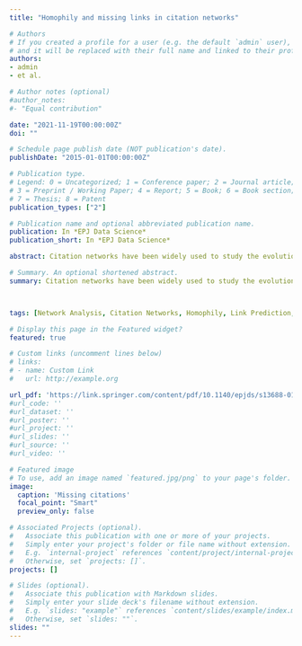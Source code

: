 ```yaml
---
title: "Homophily and missing links in citation networks"

# Authors
# If you created a profile for a user (e.g. the default `admin` user), write the username (folder name) here 
# and it will be replaced with their full name and linked to their profile.
authors:
- admin
- et al.

# Author notes (optional)
#author_notes:
#- "Equal contribution"

date: "2021-11-19T00:00:00Z"
doi: ""

# Schedule page publish date (NOT publication's date).
publishDate: "2015-01-01T00:00:00Z"

# Publication type.
# Legend: 0 = Uncategorized; 1 = Conference paper; 2 = Journal article;
# 3 = Preprint / Working Paper; 4 = Report; 5 = Book; 6 = Book section;
# 7 = Thesis; 8 = Patent
publication_types: ["2"]

# Publication name and optional abbreviated publication name.
publication: In *EPJ Data Science*
publication_short: In *EPJ Data Science*

abstract: Citation networks have been widely used to study the evolution of science through the lenses of the underlying patterns of knowledge flows among academic papers, authors, research sub-fields, and scientific journals. Here we focus on citation networks to cast light on the salience of homophily, namely the principle that similarity breeds connection, for knowledge transfer between papers. To this end, we assess the degree to which citations tend to occur between papers that are concerned with seemingly related topics or research problems. Drawing on a large data set of articles published in the journals of the American Physical Society between 1893 and 2009, we propose a novel method for measuring the similarity between articles through the statistical validation of the overlap between their bibliographies. Results suggest that the probability of a citation made by one article to another is indeed an increasing function of the similarity between the two articles. Our study also enables us to uncover missing citations between pairs of highly related articles, and may thus help identify barriers to effective knowledge flows. By quantifying the proportion of missing citations, we conduct a comparative assessment of distinct journals and research sub-fields in terms of their ability to facilitate or impede the dissemination of knowledge. Findings indicate that Electromagnetism and Interdisciplinary Physics are the two sub-fields in physics with the smallest percentage of missing citations. Moreover, knowledge transfer seems to be more effectively facilitated by journals of wide visibility, such as Physical Review Letters, than by lower-impact ones. Our study has important implications for authors, editors and reviewers of scientific journals, as well as public preprint repositories, as it provides a procedure for recommending relevant yet missing references and properly integrating bibliographies of papers.

# Summary. An optional shortened abstract.
summary: Citation networks have been widely used to study the evolution of science through the lenses of the underlying patterns of knowledge flows among academic papers, authors, research sub-fields, and scientific journals. Here we focus on citation networks to cast light on the salience of homophily, namely the principle that similarity breeds connection, for knowledge transfer between papers. To this end, we assess the degree to which citations tend to occur between papers that are concerned with seemingly related topics or research problems. Drawing on a large data set of articles published in the journals of the American Physical Society between 1893 and 2009, we propose a novel method for measuring the similarity between articles through the statistical validation of the overlap between their bibliographies. Results suggest that the probability of a citation made by one article to another is indeed an increasing function of the similarity between the two articles. Our study also enables us to uncover missing citations between pairs of highly related articles, and may thus help identify barriers to effective knowledge flows. By quantifying the proportion of missing citations, we conduct a comparative assessment of distinct journals and research sub-fields in terms of their ability to facilitate or impede the dissemination of knowledge. Findings indicate that Electromagnetism and Interdisciplinary Physics are the two sub-fields in physics with the smallest percentage of missing citations. Moreover, knowledge transfer seems to be more effectively facilitated by journals of wide visibility, such as Physical Review Letters, than by lower-impact ones. Our study has important implications for authors, editors and reviewers of scientific journals, as well as public preprint repositories, as it provides a procedure for recommending relevant yet missing references and properly integrating bibliographies of papers.



tags: [Network Analysis, Citation Networks, Homophily, Link Prediction, Bibliometric Techniques, Complex Network]

# Display this page in the Featured widget?
featured: true

# Custom links (uncomment lines below)
# links:
# - name: Custom Link
#   url: http://example.org

url_pdf: 'https://link.springer.com/content/pdf/10.1140/epjds/s13688-016-0068-2.pdf'
#url_code: ''
#url_dataset: ''
#url_poster: ''
#url_project: ''
#url_slides: ''
#url_source: ''
#url_video: ''

# Featured image
# To use, add an image named `featured.jpg/png` to your page's folder. 
image:
  caption: 'Missing citations'
  focal_point: "Smart"
  preview_only: false

# Associated Projects (optional).
#   Associate this publication with one or more of your projects.
#   Simply enter your project's folder or file name without extension.
#   E.g. `internal-project` references `content/project/internal-project/index.md`.
#   Otherwise, set `projects: []`.
projects: []

# Slides (optional).
#   Associate this publication with Markdown slides.
#   Simply enter your slide deck's filename without extension.
#   E.g. `slides: "example"` references `content/slides/example/index.md`.
#   Otherwise, set `slides: ""`.
slides: ""
---
```

